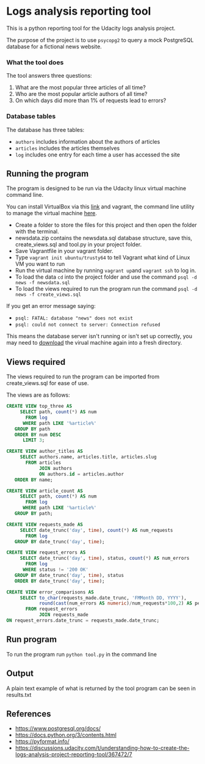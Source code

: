 # Logs analysis reporting tool

This is a python reporting tool for the Udacity logs analysis project.  

The purpose of the project is to use `psycopg2` to query a mock PostgreSQL database for a fictional news website. 

### What the tool does

The tool answers three questions:
  1. What are the most popular three articles of all time?
  2. Who are the most popular article authors of all time?
  3. On which days did more than 1% of requests lead to errors?
  
### Database tables

The database has three tables:
  * `authors` includes information about the authors of articles
  * `articles` includes the articles themselves
  * `log` includes one entry for each time a user has accessed the site
  
## Running the program

The program is designed to be run via the Udacity linux virtual machine command line.

You can install VirtualBox via this [link](https://www.virtualbox.org/wiki/Downloads) and vagrant, the command line utility to manage the virtual machine [here](https://www.vagrantup.com/downloads.html). 
  
 * Create a folder to store the files for this project and then open the folder with the terminal.
 * newsdata.zip contains the newsdata.sql database structure, save this, create_views.sql and tool.py in your project folder.
 * Save Vagrantfile in your vagrant folder.
 * Type `vagrant init ubuntu/trusty64` to tell Vagrant what kind of Linux VM you want to run
 * Run the virtual machine by running `vagrant up`and `vagrant ssh` to log in.
 * To load the data `cd` into  the project folder and use the command `psql -d news -f newsdata.sql`
 * To load the views required to run the program run the command `psql -d news -f create_views.sql` 

If you get an error message saying:
 - ```psql: FATAL: database "news" does not exist```
 - ```psql: could not connect to server: Connection refused```
 
This means the database server isn't running or isn't set up correctly, you may need to [download](https://github.com/udacity/fullstack-nanodegree-vm) the
virual machine again into a fresh directory.
  
## Views required

The views required to run the program can be imported from create_views.sql for ease of use.

The views are as follows:

```sql
CREATE VIEW top_three AS
     SELECT path, count(*) AS num
       FROM log 
      WHERE path LIKE '%article%'
   GROUP BY path
   ORDER BY num DESC
      LIMIT 3;

CREATE VIEW author_titles AS
     SELECT authors.name, articles.title, articles.slug
       FROM articles 
            JOIN authors
            ON authors.id = articles.author
   ORDER BY name;

CREATE VIEW article_count AS
     SELECT path, count(*) AS num
       FROM log 
      WHERE path LIKE '%article%'
   GROUP BY path;

CREATE VIEW requests_made AS
     SELECT date_trunc('day', time), count(*) AS num_requests
       FROM log
   GROUP BY date_trunc('day', time);

CREATE VIEW request_errors AS
     SELECT date_trunc('day', time), status, count(*) AS num_errors
       FROM log 
      WHERE status != '200 OK'
   GROUP BY date_trunc('day', time), status
   ORDER BY date_trunc('day', time);

CREATE VIEW error_comparisons AS
     SELECT to_char(requests_made.date_trunc, 'FMMonth DD, YYYY'), 
            round(cast(num_errors AS numeric)/num_requests*100,2) AS percentage
       FROM request_errors 
            JOIN requests_made
ON request_errors.date_trunc = requests_made.date_trunc;
```


    
## Run program

To run the program run `python tool.py` in the command line

## Output

A plain text example of what is returned by the tool program can be seen in results.txt

## References

* https://www.postgresql.org/docs/
* https://docs.python.org/3/contents.html
* https://pyformat.info/
* https://discussions.udacity.com/t/understanding-how-to-create-the-logs-analysis-project-reporting-tool/367472/7
  

